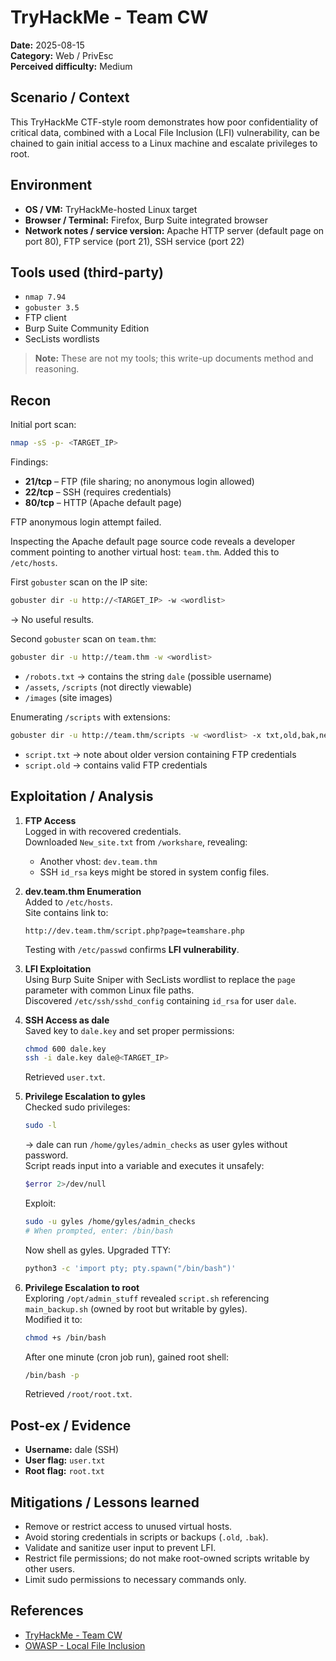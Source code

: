 # TryHackMe - Team CW
**Date:** 2025-08-15  
**Category:** Web / PrivEsc  
**Perceived difficulty:** Medium

## Scenario / Context
This TryHackMe CTF-style room demonstrates how poor confidentiality of critical data, combined with a Local File Inclusion (LFI) vulnerability, can be chained to gain initial access to a Linux machine and escalate privileges to root.

## Environment
- **OS / VM:** TryHackMe-hosted Linux target
- **Browser / Terminal:** Firefox, Burp Suite integrated browser
- **Network notes / service version:** Apache HTTP server (default page on port 80), FTP service (port 21), SSH service (port 22)

## Tools used (third-party)
- `nmap 7.94`
- `gobuster 3.5`
- FTP client
- Burp Suite Community Edition
- SecLists wordlists

> **Note:** These are not my tools; this write-up documents method and reasoning.

## Recon
Initial port scan:
```bash
nmap -sS -p- <TARGET_IP>
```
Findings:
- **21/tcp** – FTP (file sharing; no anonymous login allowed)
- **22/tcp** – SSH (requires credentials)
- **80/tcp** – HTTP (Apache default page)

FTP anonymous login attempt failed.

Inspecting the Apache default page source code reveals a developer comment pointing to another virtual host: `team.thm`. Added this to `/etc/hosts`.

First `gobuster` scan on the IP site:
```bash
gobuster dir -u http://<TARGET_IP> -w <wordlist>
```
→ No useful results.

Second `gobuster` scan on `team.thm`:
```bash
gobuster dir -u http://team.thm -w <wordlist>
```
- `/robots.txt` → contains the string `dale` (possible username)
- `/assets`, `/scripts` (not directly viewable)
- `/images` (site images)

Enumerating `/scripts` with extensions:
```bash
gobuster dir -u http://team.thm/scripts -w <wordlist> -x txt,old,bak,new
```
- `script.txt` → note about older version containing FTP credentials
- `script.old` → contains valid FTP credentials

## Exploitation / Analysis
1. **FTP Access**  
   Logged in with recovered credentials.  
   Downloaded `New_site.txt` from `/workshare`, revealing:
   - Another vhost: `dev.team.thm`
   - SSH `id_rsa` keys might be stored in system config files.

2. **dev.team.thm Enumeration**  
   Added to `/etc/hosts`.  
   Site contains link to:
   ```
   http://dev.team.thm/script.php?page=teamshare.php
   ```
   Testing with `/etc/passwd` confirms **LFI vulnerability**.

3. **LFI Exploitation**  
   Using Burp Suite Sniper with SecLists wordlist to replace the `page` parameter with common Linux file paths.  
   Discovered `/etc/ssh/sshd_config` containing `id_rsa` for user `dale`.

4. **SSH Access as dale**  
   Saved key to `dale.key` and set proper permissions:
   ```bash
   chmod 600 dale.key
   ssh -i dale.key dale@<TARGET_IP>
   ```
   Retrieved `user.txt`.

5. **Privilege Escalation to gyles**  
   Checked sudo privileges:
   ```bash
   sudo -l
   ```
   → dale can run `/home/gyles/admin_checks` as user gyles without password.  
   Script reads input into a variable and executes it unsafely:
   ```bash
   $error 2>/dev/null
   ```
   Exploit:
   ```bash
   sudo -u gyles /home/gyles/admin_checks
   # When prompted, enter: /bin/bash
   ```
   Now shell as gyles. Upgraded TTY:
   ```bash
   python3 -c 'import pty; pty.spawn("/bin/bash")'
   ```

6. **Privilege Escalation to root**  
   Exploring `/opt/admin_stuff` revealed `script.sh` referencing `main_backup.sh` (owned by root but writable by gyles).  
   Modified it to:
   ```bash
   chmod +s /bin/bash
   ```
   After one minute (cron job run), gained root shell:
   ```bash
   /bin/bash -p
   ```
   Retrieved `/root/root.txt`.

## Post-ex / Evidence
- **Username:** dale (SSH)
- **User flag:** `user.txt`
- **Root flag:** `root.txt`

## Mitigations / Lessons learned
- Remove or restrict access to unused virtual hosts.
- Avoid storing credentials in scripts or backups (`.old`, `.bak`).
- Validate and sanitize user input to prevent LFI.
- Restrict file permissions; do not make root-owned scripts writable by other users.
- Limit sudo permissions to necessary commands only.

## References
- [TryHackMe - Team CW](https://tryhackme.com/room/teamcw)
- [OWASP - Local File Inclusion](https://owasp.org/www-community/attacks/Path_Traversal)
